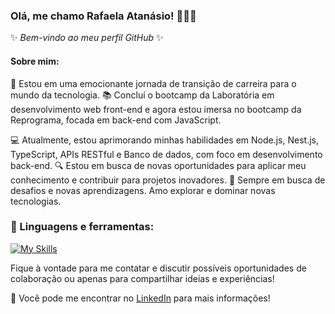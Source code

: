 

<!--
**rafaelaatanasio/RafaelaAtanasio** is a ✨ _special_ ✨ repository because its `README.md` (this file) appears on your GitHub profile.

Here are some ideas to get you started:

- 🔭 I’m currently working on ...
- 🌱 I’m currently learning ...
- 👯 I’m looking to collaborate on ...
- 🤔 I’m looking for help with ...
- 💬 Ask me about ...
- 📫 How to reach me: ...
- 😄 Pronouns: ...
- ⚡ Fun fact: ...
-->

### Olá, me chamo Rafaela Atanásio! 👋👩‍💻

✨ _Bem-vindo ao meu perfil GitHub_ ✨ 

#### Sobre mim:

🚀 Estou em uma emocionante jornada de transição de carreira para o mundo da tecnologia.
📚 Concluí o bootcamp da Laboratória em desenvolvimento web front-end e agora estou imersa no bootcamp da Reprograma, focada em back-end com JavaScript.

💻 Atualmente, estou aprimorando minhas habilidades em Node.js, Nest.js, TypeScript, APIs RESTful e Banco de dados, com foco em desenvolvimento back-end.
🔍 Estou em busca de novas oportunidades para aplicar meu conhecimento e contribuir para projetos inovadores.
🧠 Sempre em busca de desafios e novas aprendizagens. Amo explorar e dominar novas tecnologias.

### 🔨 Linguagens e ferramentas:

[![My Skills](https://skillicons.dev/icons?i=angular,css,docker,figma,git,github,html,js,nestjs,netlify,nodejs,notion,npm,postgres,ts,vercel,visualstudio,vscode,wordpress)](https://skillicons.dev)

 

Fique à vontade para me contatar e discutir possíveis oportunidades de colaboração ou apenas para compartilhar ideias e experiências!

💬 Você pode me encontrar no [LinkedIn](https://www.linkedin.com/in/rafaela-atanasio) para mais informações!

